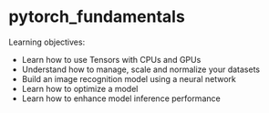 # pytorch_fundamentals

Learning objectives:

- Learn how to use Tensors with CPUs and GPUs
- Understand how to manage, scale and normalize your datasets
- Build an image recognition model using a neural network
- Learn how to optimize a model
- Learn how to enhance model inference performance
